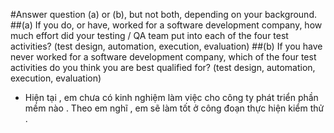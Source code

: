 #Answer question (a) or (b), but not both, depending on your
background.
##(a) If you do, or have, worked for a software development
company, how much effort did your testing / QA team put into
each of the four test activities? (test design, automation,
execution, evaluation)
##(b) If you have never worked for a software development company,
which of the four test activities do you think you are best
qualified for? (test design, automation, execution, evaluation)


- Hiện tại , em chưa có kinh nghiệm làm việc cho công ty phát triển phần mềm nào . Theo em nghĩ , em sẽ làm tốt ở công đoạn thực hiện kiểm thử .